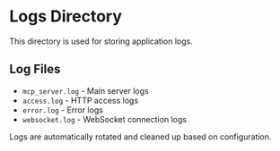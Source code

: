 # Logs Directory

This directory is used for storing application logs.

## Log Files

- `mcp_server.log` - Main server logs
- `access.log` - HTTP access logs
- `error.log` - Error logs
- `websocket.log` - WebSocket connection logs

Logs are automatically rotated and cleaned up based on configuration.
